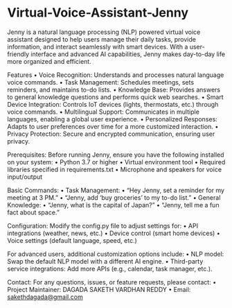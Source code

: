 # Virtual-Voice-Assistant-Jenny
Jenny is a natural language processing (NLP) powered virtual voice assistant designed to help users manage their daily tasks, provide information, and interact seamlessly with smart devices. With a user-friendly interface and advanced AI capabilities, Jenny makes day-to-day life more organized and efficient.

Features
	•	Voice Recognition: Understands and processes natural language voice commands.
	•	Task Management: Schedules meetings, sets reminders, and maintains to-do lists.
	•	Knowledge Base: Provides answers to general knowledge questions and performs quick web searches.
	•	Smart Device Integration: Controls IoT devices (lights, thermostats, etc.) through voice commands.
	•	Multilingual Support: Communicates in multiple languages, enabling a global user experience.
	•	Personalized Responses: Adapts to user preferences over time for a more customized interaction.
	•	Privacy Protection: Secure and encrypted communication, ensuring user privacy.


Prerequisites:
Before running Jenny, ensure you have the following installed on your system:
	•	Python 3.7 or higher
	•	Virtual environment tool
	•	Required libraries specified in requirements.txt
	•	Microphone and speakers for voice input/output

 Basic Commands:
	•	Task Management:
	•	“Hey Jenny, set a reminder for my meeting at 3 PM.”
	•	“Jenny, add ‘buy groceries’ to my to-do list.”
	•	General Knowledge:
	•	“Jenny, what is the capital of Japan?”
	•	“Jenny, tell me a fun fact about space.”


 Configuration:
Modify the config.py file to adjust settings for:
	•	API integrations (weather, news, etc.)
	•	Device control (smart home devices)
	•	Voice settings (default language, speed, etc.)

For advanced users, additional customization options include:
	•	NLP model: Swap the default NLP model with a different AI engine.
	•	Third-party service integrations: Add more APIs (e.g., calendar, task manager, etc.).


 Contact:
For any questions, issues, or feature requests, please contact:
	•	Project Maintainer: DAGADA SAKETH VARDHAN REDDY
	•	Email: sakethdagada@gmail.com
